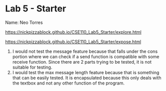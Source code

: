 # Lab 5 - Starter
Name: Neo Torres

https://nickpizzablock.github.io/CSE110_Lab5_Starter/explore.html

https://nickpizzablock.github.io/CSE110_Lab5_Starter/expose.html

1. I would not test the message feature because that falls under the cons portion where we can check if a send function is compatible with some receive function. Since there are 2 parts trying to be tested, it is not suitable for testing.
2. I would test the max message length feature because that is something that can be easily tested. It is encapsulated because this only deals with the textbox and not any other function of the program.
